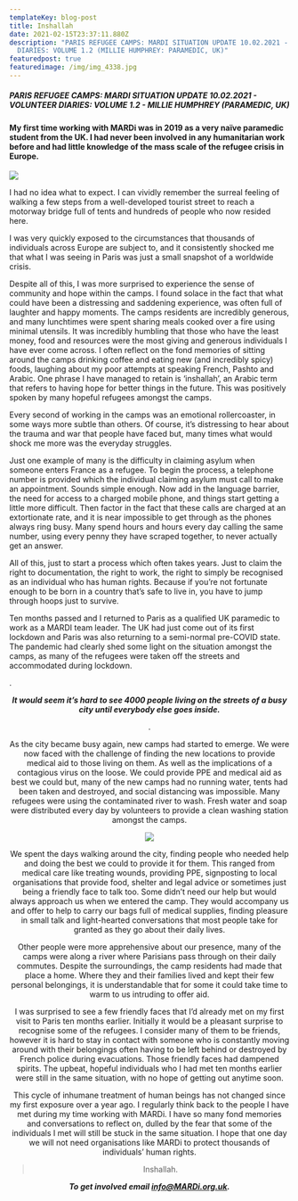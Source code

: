 ```yaml
---
templateKey: blog-post
title: Inshallah
date: 2021-02-15T23:37:11.880Z
description: "PARIS REFUGEE CAMPS: MARDI SITUATION UPDATE 10.02.2021 - VOLUNTEER
  DIARIES: VOLUME 1.2 (MILLIE HUMPHREY: PARAMEDIC, UK)"
featuredpost: true
featuredimage: /img/img_4338.jpg
---
```

##### PARIS REFUGEE CAMPS: MARDI SITUATION UPDATE 10.02.2021 - VOLUNTEER DIARIES: VOLUME 1.2 - MILLIE HUMPHREY (PARAMEDIC, UK)

#### My first time working with MARDi was in 2019 as a very naïve paramedic student from the UK. I had never been involved in any humanitarian work before and had little knowledge of the mass scale of the refugee crisis in Europe.

![](/img/img_4338.jpg)

I had no idea what to expect. I can vividly remember the surreal feeling of walking a few steps from a well-developed tourist street to reach a motorway bridge full of tents and hundreds of people who now resided here.

I was very quickly exposed to the circumstances that thousands of individuals across Europe are subject to, and it consistently shocked me that what I was seeing in Paris was just a small snapshot of a worldwide crisis.

Despite all of this, I was more surprised to experience the sense of community and hope within the camps. I found solace in the fact that what could have been a distressing and saddening experience, was often full of laughter and happy moments. The camps residents are incredibly generous, and many lunchtimes were spent sharing meals cooked over a fire using minimal utensils. It was incredibly humbling that those who have the least money, food and resources were the most giving and generous individuals I have ever come across. I often reflect on the fond memories of sitting around the camps drinking coffee and eating new (and incredibly spicy) foods, laughing about my poor attempts at speaking French, Pashto and Arabic. One phrase I have managed to retain is ‘inshallah’, an Arabic term that refers to having hope for better things in the future. This was positively spoken by many hopeful refugees amongst the camps.

Every second of working in the camps was an emotional rollercoaster, in some ways more subtle than others. Of course, it’s distressing to hear about the trauma and war that people have faced but, many times what would shock me more was the everyday struggles.

Just one example of many is the difficulty in claiming asylum when someone enters France as a refugee. To begin the process, a telephone number is provided which the individual claiming asylum must call to make an appointment. Sounds simple enough. Now add in the language barrier, the need for access to a charged mobile phone, and things start getting a little more difficult. Then factor in the fact that these calls are charged at an extortionate rate, and it is near impossible to get through as the phones always ring busy. Many spend hours and hours every day calling the same number, using every penny they have scraped together, to never actually get an answer.

All of this, just to start a process which often takes years. Just to claim the right to documentation, the right to work, the right to simply be recognised as an individual who has human rights. Because if you’re not fortunate enough to be born in a country that’s safe to live in, you have to jump through hoops just to survive.

Ten months passed and I returned to Paris as a qualified UK paramedic to work as a MARDI team leader. The UK had just come out of its first lockdown and Paris was also returning to a semi-normal pre-COVID state. The pandemic had clearly shed some light on the situation amongst the camps, as many of the refugees were taken off the streets and accommodated during lockdown. 

.

***<center> It would seem it’s hard to see 4000 people living on the streets of a busy city until everybody else goes inside. <center/>***

.

As the city became busy again, new camps had started to emerge. We were now faced with the challenge of finding the new locations to provide medical aid to those living on them. As well as the implications of a contagious virus on the loose. We could provide PPE and medical aid as best we could but, many of the new camps had no running water, tents had been taken and destroyed, and social distancing was impossible. Many refugees were using the contaminated river to wash. Fresh water and soap were distributed every day by volunteers to provide a clean washing station amongst the camps.

![](/img/dvsdv.jpg)

We spent the days walking around the city, finding people who needed help and doing the best we could to provide it for them. This ranged from medical care like treating wounds, providing PPE, signposting to local organisations that provide food, shelter and legal advice or sometimes just being a friendly face to talk too. Some didn’t need our help but would always approach us when we entered the camp. They would accompany us and offer to help to carry our bags full of medical supplies, finding pleasure in small talk and light-hearted conversations that most people take for granted as they go about their daily lives.

Other people were more apprehensive about our presence, many of the camps were along a river where Parisians pass through on their daily commutes. Despite the surroundings, the camp residents had made that place a home. Where they and their families lived and kept their few personal belongings, it is understandable that for some it could take time to warm to us intruding to offer aid.

I was surprised to see a few friendly faces that I’d already met on my first visit to Paris ten months earlier. Initially it would be a pleasant surprise to recognise some of the refugees. I consider many of them to be friends, however it is hard to stay in contact with someone who is constantly moving around with their belongings often having to be left behind or destroyed by French police during evacuations. Those friendly faces had dampened spirits. The upbeat, hopeful individuals who I had met ten months earlier were still in the same situation, with no hope of getting out anytime soon.

This cycle of inhumane treatment of human beings has not changed since my first exposure over a year ago. I regularly think back to the people I have met during my time working with MARDi. I have so many fond memories and conversations to reflect on, dulled by the fear that some of the individuals I met will still be stuck in the same situation. I hope that one day we will not need organisations like MARDi to protect thousands of individuals’ human rights.

> <center> Inshallah. <center/>

***To get involved email info@MARDi.org.uk.***